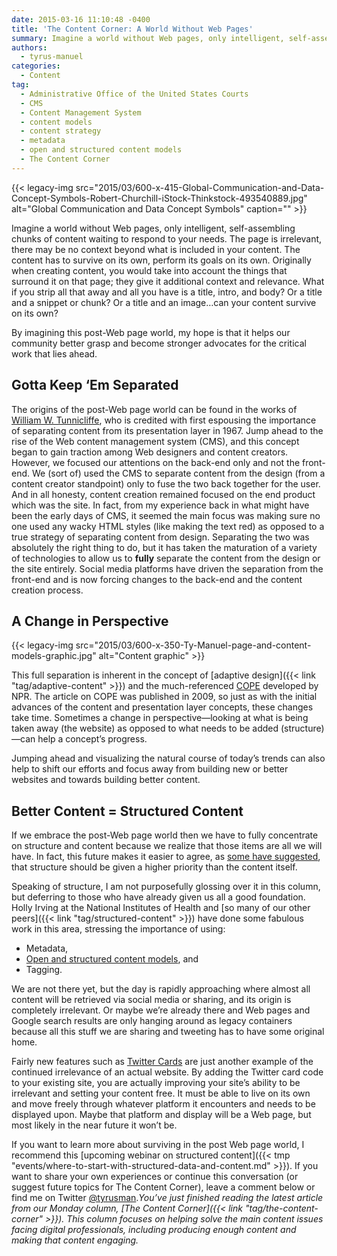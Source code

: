 ```yaml
---
date: 2015-03-16 11:10:48 -0400
title: 'The Content Corner: A World Without Web Pages'
summary: Imagine a world without Web pages, only intelligent, self-assembling chunks of content waiting to respond to your needs. The page is irrelevant, there may be no context beyond what is included in your content. The content has to survive on its own, perform its goals on its own. Originally when creating content, you would take
authors:
  - tyrus-manuel
categories:
  - Content
tag:
  - Administrative Office of the United States Courts
  - CMS
  - Content Management System
  - content models
  - content strategy
  - metadata
  - open and structured content models
  - The Content Corner
---
```


{{< legacy-img src="2015/03/600-x-415-Global-Communication-and-Data-Concept-Symbols-Robert-Churchill-iStock-Thinkstock-493540889.jpg" alt="Global Communication and Data Concept Symbols" caption="" >}} 

Imagine a world without Web pages, only intelligent, self-assembling chunks of content waiting to respond to your needs. The page is irrelevant, there may be no context beyond what is included in your content. The content has to survive on its own, perform its goals on its own. Originally when creating content, you would take into account the things that surround it on that page; they give it additional context and relevance. What if you strip all that away and all you have is a title, intro, and body? Or a title and a snippet or chunk? Or a title and an image…can your content survive on its own?

By imagining this post-Web page world, my hope is that it helps our community better grasp and become stronger advocates for the critical work that lies ahead.

## Gotta Keep ‘Em Separated

The origins of the post-Web page world can be found in the works of [William W. Tunnicliffe](http://en.wikipedia.org/wiki/William_W._Tunnicliffe), who is credited with first espousing the importance of separating content from its presentation layer in 1967. Jump ahead to the rise of the Web content management system (CMS), and this concept began to gain traction among Web designers and content creators. However, we focused our attentions on the back-end only and not the front-end. We (sort of) used the CMS to separate content from the design (from a content creator standpoint) only to fuse the two back together for the user. And in all honesty, content creation remained focused on the end product which was the site. In fact, from my experience back in what might have been the early days of CMS, it seemed the main focus was making sure no one used any wacky HTML styles (like making the text red) as opposed to a true strategy of separating content from design. Separating the two was absolutely the right thing to do, but it has taken the maturation of a variety of technologies to allow us to **fully** separate the content from the design or the site entirely. Social media platforms have driven the separation from the front-end and is now forcing changes to the back-end and the content creation process.

## A Change in Perspective

{{< legacy-img src="2015/03/600-x-350-Ty-Manuel-page-and-content-models-graphic.jpg" alt="Content graphic" >}}

This full separation is inherent in the concept of [adaptive design]({{< link "tag/adaptive-content" >}}) and the much-referenced [COPE](http://www.programmableweb.com/news/cope-create-once-publish-everywhere/2009/10/13) developed by NPR. The article on COPE was published in 2009, so just as with the initial advances of the content and presentation layer concepts, these changes take time. Sometimes a change in perspective—looking at what is being taken away (the website) as opposed to what needs to be added (structure)—can help a concept&#8217;s progress.

Jumping ahead and visualizing the natural course of today&#8217;s trends can also help to shift our efforts and focus away from building new or better websites and towards building better content.

## Better Content = Structured Content

If we embrace the post-Web page world then we have to fully concentrate on structure and content because we realize that those items are all we will have. In fact, this future makes it easier to agree, as [some have suggested](http://www.markboulton.co.uk/journal/structure-first-content-always), that structure should be given a higher priority than the content itself.

Speaking of structure, I am not purposefully glossing over it in this column, but deferring to those who have already given us all a good foundation. Holly Irving at the National Institutes of Health and [so many of our other peers]({{< link "tag/structured-content" >}}) have done some fabulous work in this area, stressing the importance of using:

  * Metadata,
  * [Open and structured content models](http://gsa.github.io/Open-And-Structured-Content-Models/index.html), and
  * Tagging.

We are not there yet, but the day is rapidly approaching where almost all content will be retrieved via social media or sharing, and its origin is completely irrelevant. Or maybe we&#8217;re already there and Web pages and Google search results are only hanging around as legacy containers because all this stuff we are sharing and tweeting has to have some original home.

Fairly new features such as [Twitter Cards](https://dev.twitter.com/cards/overview) are just another example of the continued irrelevance of an actual website. By adding the Twitter card code to your existing site, you are actually improving your site&#8217;s ability to be irrelevant and setting your content free. It must be able to live on its own and move freely through whatever platform it encounters and needs to be displayed upon. Maybe that platform and display will be a Web page, but most likely in the near future it won’t be.

If you want to learn more about surviving in the post Web page world, I recommend this [upcoming webinar on structured content]({{< tmp "events/where-to-start-with-structured-data-and-content.md" >}}). If you want to share your own experiences or continue this conversation (or suggest future topics for The Content Corner), leave a comment below or find me on Twitter [@tyrusman](https://twitter.com/tyrusman)._You’ve just finished reading the latest article from our Monday column, [The Content Corner]({{< link "tag/the-content-corner" >}}). This column focuses on helping solve the main content issues facing digital professionals, including producing enough content and making that content engaging._